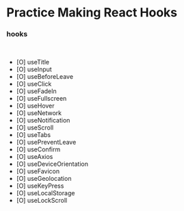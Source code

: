 # Practice Making React Hooks

### hooks

<br>

- [O] useTitle
- [O] useInput
- [O] useBeforeLeave
- [O] useClick
- [O] useFadeIn
- [O] useFullscreen
- [O] useHover
- [O] useNetwork
- [O] useNotification
- [O] useScroll
- [O] useTabs
- [O] usePreventLeave
- [O] useConfirm
- [O] useAxios
- [O] useDeviceOrientation
- [O] useFavicon
- [O] useGeolocation
- [O] useKeyPress
- [O] useLocalStorage
- [O] useLockScroll
